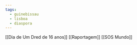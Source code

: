 ```yaml
---
tags:
  - guinebissau
  - lisboa
  - diaspora
---
```

[[Dia de Um Dred de 16 anos]]
[[Raportagem]]
[[SOS Mundo]]
